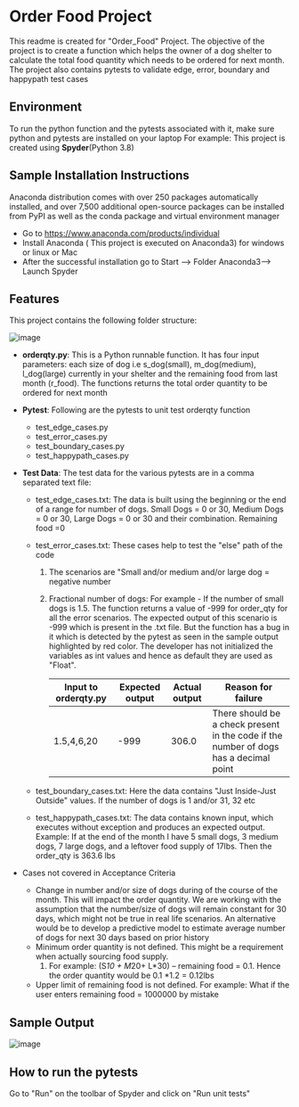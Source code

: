 # Order Food Project
This readme is created for "Order_Food" Project. The objective of the project is to create a function which helps the owner of a dog shelter to calculate the total food quantity which needs to be ordered for next month. The project also contains pytests to validate edge, error, boundary and happypath test cases

## Environment
To run the python function and the pytests associated with it, make sure python and pytests are installed on your laptop
For example: This project is created using **Spyder**(Python 3.8)

## Sample Installation Instructions
Anaconda distribution comes with over 250 packages automatically installed, and over 7,500 additional open-source packages can be installed from PyPI as well as the conda package and virtual environment manager
- Go to https://www.anaconda.com/products/individual
- Install Anaconda ( This project is executed on Anaconda3) for windows or linux or Mac
- After the successful installation go to Start --> Folder Anaconda3--> Launch Spyder

## Features
This project contains the following folder structure:

![image](https://user-images.githubusercontent.com/51870349/129499345-f3262889-725b-419c-a81e-57d6cec67d29.png)

- **orderqty.py**: This is a Python runnable function. It has four input parameters: each size of dog i.e s_dog(small), m_dog(medium), l_dog(large) currently in your shelter and the remaining food from last month (r_food). The functions returns the total order quantity to be ordered for next month

- **Pytest**: Following are the pytests to unit test orderqty function
    - test_edge_cases.py
    - test_error_cases.py
    - test_boundary_cases.py
    - test_happypath_cases.py
    
- **Test Data**: The test data for the various pytests are in a comma separated text file:
    - test_edge_cases.txt: The data is built using the beginning or the end of a range for number of dogs. Small Dogs = 0 or 30, Medium Dogs = 0 or 30, Large Dogs = 0 or 30 and their combination. Remaining food =0 
    - test_error_cases.txt: These cases help to test the "else" path of the code
      1. The scenarios are "Small and/or medium and/or large dog = negative number 
      2. Fractional number of dogs: For example - If the number of small dogs is 1.5. The function returns a value of -999 for order_qty for all the error scenarios. The expected output of this scenario is -999 which is present in the .txt file. But the function has a bug in it which is detected by the pytest as seen in the sample output           highlighted by red color. The developer has not initialized the variables as int values and hence as default they are used as "Float". 
      
         |Input to orderqty.py|Expected output                |   Actual output             | Reason for failure |
         |----------------    |-------------------------------|-----------------------------|--------------------| 
         |1.5,4,6,20          |         -999                  |           306.0               |There should be a check present in the code if the number of dogs has a decimal point|  
    
    - test_boundary_cases.txt: Here the data contains "Just Inside-Just Outside" values. If the number of dogs is 1 and/or 31, 32 etc
    - test_happypath_cases.txt: The data contains known input, which executes without exception and produces an expected output. Example: If at the end of the month I have 5 small dogs, 3 medium dogs, 7 large dogs, and a leftover food supply of 17lbs. Then the order_qty is 363.6 lbs

- Cases not covered in Acceptance Criteria
    - Change in number and/or size of dogs during of the course of the month. This will impact the order quantity. We are working with the assumption that the number/size of dogs will remain constant for 30 days, which might not be true in real life scenarios. An alternative would be to develop a predictive model to estimate average number of dogs for next 30 days based on prior history
    - Minimum order quantity is not defined. This might be a requirement when actually sourcing food supply.
      1. For example: (S*10 + M*20+ L*30) – remaining food = 0.1. Hence the order quantity would be 0.1 *1.2 = 0.12lbs
    - Upper limit of remaining food is not defined. For example: What if the user enters remaining food = 1000000 by mistake

## Sample Output
![image](https://user-images.githubusercontent.com/51870349/129500494-0d3d487e-d928-4f2a-bb56-83971dc43e23.png)

## How to run the pytests
Go to "Run" on the toolbar of Spyder and click on "Run unit tests"
